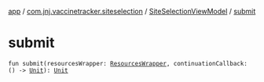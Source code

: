 [app](../../index.md) / [com.jnj.vaccinetracker.siteselection](../index.md) / [SiteSelectionViewModel](index.md) / [submit](./submit.md)

# submit

`fun submit(resourcesWrapper: `[`ResourcesWrapper`](../../com.jnj.vaccinetracker.common.di/-resources-wrapper/index.md)`, continuationCallback: () -> `[`Unit`](https://kotlinlang.org/api/latest/jvm/stdlib/kotlin/-unit/index.html)`): `[`Unit`](https://kotlinlang.org/api/latest/jvm/stdlib/kotlin/-unit/index.html)